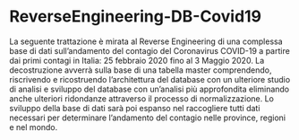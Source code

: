 # ReverseEngineering-DB-Covid19
La seguente trattazione è mirata al Reverse Engineering di una complessa base di dati sull’andamento del contagio del Coronavirus COVID-19 a partire dai primi contagi in Italia: 25 febbraio 2020 fino al 3 Maggio 2020. La decostruzione avverrà sulla base di una tabella master comprendendo, riscrivendo e ricostruendo l’architettura del database con un ulteriore studio di analisi e sviluppo del database con un’analisi più approfondita eliminando anche ulteriori ridondanze attraverso il processo di normalizzazione. Lo sviluppo della base di dati sarà poi espanso nel raccogliere tutti dati necessari per determinare l’andamento del contagio nelle province, regioni e nel mondo.
